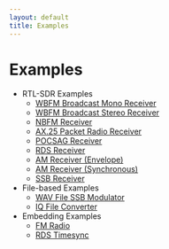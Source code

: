 ```yaml
---
layout: default
title: Examples
---
```


# Examples

* RTL-SDR Examples
    * [WBFM Broadcast Mono Receiver](rtlsdr-wbfm-mono.html)
    * [WBFM Broadcast Stereo Receiver](rtlsdr-wbfm-stereo.html)
    * [NBFM Receiver](rtlsdr-nbfm.html)
    * [AX.25 Packet Radio Receiver](rtlsdr-ax25.html)
    * [POCSAG Receiver](rtlsdr-pocsag.html)
    * [RDS Receiver](rtlsdr-rds.html)
    * [AM Receiver (Envelope)](rtlsdr-am-envelope.html)
    * [AM Receiver (Synchronous)](rtlsdr-am-synchronous.html)
    * [SSB Receiver](rtlsdr-ssb.html)
* File-based Examples
    * [WAV File SSB Modulator](wavfile-ssb-modulator.html)
    * [IQ File Converter](iqfile-converter.html)
* Embedding Examples
    * [FM Radio](../docs/embedding-luaradio.html#fm-radio)
    * [RDS Timesync](../docs/embedding-luaradio.html#rds-timesync)

